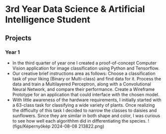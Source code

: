 # 3rd Year Data Science & Artificial Intelligence Student

## Projects

### Year 1
- In the third quarter of year one I created a proof-of-concept Computer Vision application for image classification using Python and Tensorflow.
- Our creative brief instructions area as follows: Choose a classification task of your liking (Binary or Multi-class) and find data for it. Process the data and train a Multilayered Perceptron, along with a Convolutional Neural Network, and compare their performance. Create a Wireframe Prototype for an application that could interface with the chosen model.
- With little awareness of the hardware requirements, I initially started with a 63-class task for classifying a wide variety of plants. Once realizing the difficulty of this task I decided to narrow the classes to daisies and sunflowers. Since they are similar in both shape and color, I was curious to see how well each algorithhm did in differentiating the species.
!(figs/Képernyőkép 2024-08-08 213822.png)
